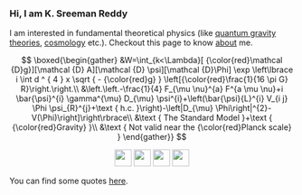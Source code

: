 ### Hi, I am **K. Sreeman Reddy**

I am interested in fundamental theoretical physics (like [quantum gravity theories](https://en.wikipedia.org/wiki/Quantum_gravity#Candidate_theories), [cosmology](https://en.wikipedia.org/wiki/Physical_cosmology) etc.). Checkout this page to know [about](http://iamsreeman.github.io/about) me.

$$
\boxed{\begin{gather}
&W=\int_{k<\Lambda}[ {\color{red}\mathcal {D}g}][\mathcal {D} A][\mathcal {D} \psi][\mathcal {D}\Phi] \exp \left\lbrace i \int d ^ { 4 } x \sqrt { - {\color{red}g} } \left[{\color{red}\frac{1}{16 \pi G} R}\right.\right.\\
&\left.\left.-\frac{1}{4} F_{\mu \nu}^{a} F^{a \mu \nu}+i \bar{\psi}^{i} \gamma^{\mu} D_{\mu} \psi^{i}+\left(\bar{\psi}{L}^{i} V_{i j} \Phi \psi_{R}^{j}+\text { h.c. }\right)-\left|D_{\mu} \Phi\right|^{2}-V(\Phi)\right]\right\rbrace\\
&\text { The Standard Model }+\text { {\color{red}Gravity} }\\
&\text { Not valid near the {\color{red}Planck scale} }
\end{gather}}
$$

<!-- display the social media buttons in your README -->
<p align="center">
  <a href="https://physics.stackexchange.com/users/264772/kasi-reddy-sreeman-reddy"><img src="https://img.icons8.com/color/96/000000/stackexchange.png" width="30" height="30"/></a>
  <a href="http://www.facebook.com/iamsreeman"><img src="https://img.icons8.com/office/80/000000/facebook.png" width="30" height="30"/></a>
  <a href="http://www.twitter.com/iamsreeman"><img src="https://img.icons8.com/office/80/000000/twitter.png" width="30" height="30"/></a>
  <a href="https://api.whatsapp.com/send?phone=917032905466"><img src="https://img.icons8.com/office/80/000000/whatsapp--v1.png" width="30" height="30"/></a>
</p>

You can find some quotes [here](http://iamsreeman.github.io/quotes).
